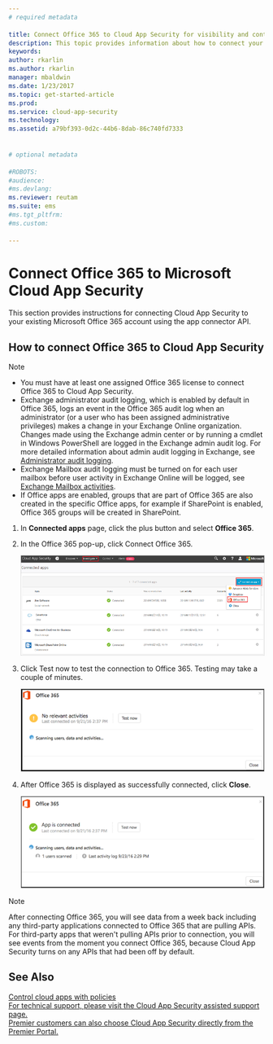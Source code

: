 ```yaml
---
# required metadata

title: Connect Office 365 to Cloud App Security for visibility and control over use | Microsoft Docs
description: This topic provides information about how to connect your Office 365 to Cloud App Security using the API connector.
keywords:
author: rkarlin
ms.author: rkarlin
manager: mbaldwin
ms.date: 1/23/2017
ms.topic: get-started-article
ms.prod:
ms.service: cloud-app-security
ms.technology:
ms.assetid: a79bf393-0d2c-44b6-8dab-86c740fd7333


# optional metadata

#ROBOTS:
#audience:
#ms.devlang:
ms.reviewer: reutam
ms.suite: ems
#ms.tgt_pltfrm:
#ms.custom:

---
```


# Connect Office 365 to Microsoft Cloud App Security
This section provides instructions for connecting Cloud App Security to your existing Microsoft Office 365 account using the app connector API.  
  
  

## How to connect Office 365 to Cloud App Security  
  
> [!NOTE]
>- You must have at least one assigned Office 365 license to connect Office 365 to Cloud App Security.
>-  Exchange administrator audit logging, which is enabled by default in Office 365, logs an event in the Office 365 audit log when an administrator (or a user who has been assigned administrative privileges) makes a change in your Exchange Online organization. Changes made using the Exchange admin center or by running a cmdlet in Windows PowerShell are logged in the Exchange admin audit log. For more detailed information about admin audit logging in Exchange, see [Administrator audit logging](http://go.microsoft.com/fwlink/p/?LinkID=619225).
>- Exchange Mailbox audit logging must be turned on for each user mailbox before user activity in Exchange Online will be logged, see [Exchange Mailbox activities](https://support.office.com/article/Search-the-audit-log-in-the-Office-365-Security-Compliance-Center-0d4d0f35-390b-4518-800e-0c7ec95e946c).
>- If Office apps are enabled, groups that are part of Office 365 are also created in the specific Office apps, for example if SharePoint is enabled, Office 365 groups will be created in SharePoint.
 
1.  In **Connected apps** page, click the plus button and select **Office 365**.  

2.  In the Office 365 pop-up, click Connect Office 365.

      ![connect 0365](./media/connect-0365.png) 
 
3.  Click Test now to test the connection to Office 365. Testing may take a couple of minutes.
  
    ![O365 test connection](./media/o365-test-connection.png) 
 
4.   After Office 365 is displayed as successfully connected, click **Close**.
  
     ![O365 connected](./media/o365-connected.png) 

> [!NOTE] 
> After connecting Office 365, you will see data from a week back including any third-party applications connected to Office 365 that are pulling APIs. For third-party apps that weren't pulling APIs prior to connection, you will see events from the moment you connect Office 365, because Cloud App Security turns on any APIs that had been off by default.

## See Also  
[Control cloud apps with policies](control-cloud-apps-with-policies.md)   
[For technical support, please visit the Cloud App Security assisted support page.](http://support.microsoft.com/oas/default.aspx?prid=16031)   
[Premier customers can also choose Cloud App Security directly from the Premier Portal.](https://premier.microsoft.com/)  
  
  